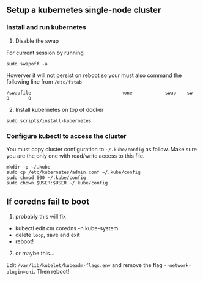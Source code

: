 
## Setup a kubernetes single-node cluster

### Install and run kubernetes

1. Disable the swap

For current session by running

```
sudo swapoff -a
```

Howerver it will not persist on reboot so your must also command the following line from `/etc/fstab`

```
/swapfile                                 none            swap    sw              0       0
```

2. Install kubernetes on top of docker

```
sudo scripts/install-kubernetes
```

### Configure kubectl to access the cluster

You must copy cluster configuration to `~/.kube/config` as follow.
Make sure you are the only one with read/write access to this file.

```
mkdir -p ~/.kube
sudo cp /etc/kubernetes/admin.conf ~/.kube/config
sudo chmod 600 ~/.kube/config
sudo chown $USER:$USER ~/.kube/config
```

## If coredns fail to boot

1. probably this will fix

* kubectl edit cm coredns -n kube-system
* delete `loop`, save and exit
* reboot!


2. or maybe this...

Edit `/var/lib/kubelet/kubeadm-flags.env` and remove the flag `--network-plugin=cni`.
Then reboot!
